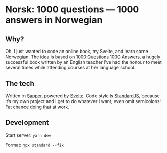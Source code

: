 # Norsk: 1000 questions — 1000 answers in Norwegian

## Why?

Oh, I just wanted to code an online book, try Svelte, and learn some Norwegian. The idea is based on [1000 Questions 1000 Answers](https://lexika.hu/angol/tankonyvek/1000-questions-1000-answers-4ed), a hugely successful book written by an English teacher I’ve had the honour to meet several times while attending courses at her language school.

## The tech

Written in [Sapper](https://sapper.svelte.dev/), powered by [Svelte](https://svelte.dev/). Code style is [StandardJS](https://standardjs.com/), because it’s my own project and I get to do whatever I want, even omit semicolons! Fat chance doing that at work.

## Development

Start server: `yarn dev`

Format: `npx standard --fix`
